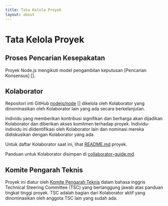 ```yaml
---
title: Tata Kelola Proyek
layout: about
---
```


# Tata Kelola Proyek

## Proses Pencarian Kesepakatan

Proyek Node.js mengikuti model pengambilan keputusan \[Pencarian Konsensus] \[].

## Kolaborator

Repositori inti GitHub [nodejs/node] \[] dikelola oleh Kolaborator
yang dinominasikan oleh Kolaborator lain yang ada secara berkelanjutan.

Individu yang memberikan kontribusi signifikan dan berharga akan dijadikan Kolaborator dan diberikan akses komitmen terhadap proyek. Individu-individu ini diidentifikasi oleh Kolaborator lain dan nominasi mereka didiskusikan dengan Kolaborator yang ada.

Untuk daftar Kolaborator saat ini, lihat [README.md][] proyek.

Panduan untuk Kolaborator disimpan di [collaborator-guide.md][].

## Komite Pengarah Teknis

Proyek ini diatur oleh [Komite Pengarah Teknis][Technical Steering Committee (TSC)] dalam bahasa inggris Technical Steering Committee (TSC) yang bertanggung jawab atas panduan tingkat tinggi proyek. TSC adalah bagian dari Kolaborator aktif yang dinominasikan oleh anggota TSC lain yang sudah ada.

[consensus seeking]: https://id.wikipedia.org/wiki/Musyawarah
[readme.md]: https://github.com/nodejs/node/blob/main/README.md#current-project-team-members
[tsc]: https://github.com/nodejs/TSC
[technical steering committee (tsc)]: https://github.com/nodejs/TSC/blob/main/TSC-Charter.md
[collaborator-guide.md]: https://github.com/nodejs/node/blob/main/doc/contributing/collaborator-guide.md
[nodejs/node]: https://github.com/nodejs/node
